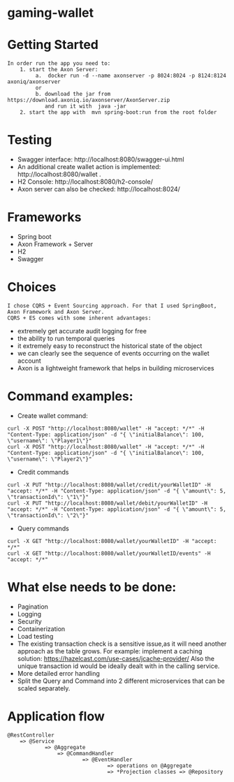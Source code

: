 # gaming-wallet

# Getting Started
    In order run the app you need to:
        1. start the Axon Server: 
             a.  docker run -d --name axonserver -p 8024:8024 -p 8124:8124 axoniq/axonserver
             or               
             b. download the jar from https://download.axoniq.io/axonserver/AxonServer.zip 
                and run it with  java -jar
        2. start the app with  mvn spring-boot:run from the root folder
    
# Testing 
   * Swagger interface: http://localhost:8080/swagger-ui.html
   * An additional create wallet action is implemented:  http://localhost:8080/wallet .
   * H2 Console: http://localhost:8080/h2-console/
   * Axon server can  also be checked: http://localhost:8024/
       
 # Frameworks
   * Spring boot
   * Axon Framework + Server
   * H2
   * Swagger
    
 # Choices
    I chose CQRS + Event Sourcing approach. For that I used SpringBoot, Axon Framework and Axon Server.
    CQRS + ES comes with some inherent advantages:
   * extremely get accurate audit logging for free
   * the ability to run temporal queries
   * it extremely easy to reconstruct the historical state of the object
   * we can clearly see the sequence of events occurring on the wallet account
   * Axon is a lightweight framework that helps in building microservices
    
    
 #  Command examples:
   * Create wallet command:
       
    curl -X POST "http://localhost:8080/wallet" -H "accept: */*" -H "Content-Type: application/json" -d "{ \"initialBalance\": 100, \"username\": \"Player1\"}"
    curl -X POST "http://localhost:8080/wallet" -H "accept: */*" -H "Content-Type: application/json" -d "{ \"initialBalance\": 100, \"username\": \"Player2\"}"
  
   * Credit commands 
    
    curl -X PUT "http://localhost:8080/wallet/credit/yourWalletID" -H "accept: */*" -H "Content-Type: application/json" -d "{ \"amount\": 5, \"transactionId\": \"1\"}"
    curl -X PUT "http://localhost:8080/wallet/debit/yourWalletID" -H "accept: */*" -H "Content-Type: application/json" -d "{ \"amount\": 5, \"transactionId\": \"2\"}"
   
   * Query commands
    
    curl -X GET "http://localhost:8080/wallet/yourWalletID" -H "accept: */*"
    curl -X GET "http://localhost:8080/wallet/yourWalletID/events" -H "accept: */*"
    
 # What else needs to be done:
   * Pagination
   * Logging
   * Security 
   * Containerization
   * Load testing 
   * The existing transaction check is a sensitive issue,as it will need another approach as the table grows. For example: implement
   a caching solution: https://hazelcast.com/use-cases/jcache-provider/
     Also the unique transaction id would be ideally dealt with in the calling service. 
   * More detailed error handling  
   * Split the Query and Command into 2 different microservices that can be scaled separately. 
    
 # Application flow
    @RestController
        => @Service
                => @Aggregate
                    => @CommandHandler
                            => @EventHandler
                                    => operations on @Aggregate 
                                    => *Projection classes => @Repository